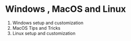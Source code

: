 <h1>Windows , MacOS and Linux</h1>
<OL>
  <li>Windows setup and customization</li>
  <li>MacOS Tips and Tricks</li>
  <li>Linux setup and customization</li>
</OL>
